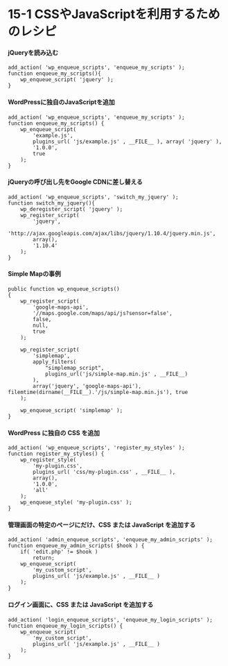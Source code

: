 # 15-1 CSSやJavaScriptを利用するためのレシピ

#### jQueryを読み込む

```
add_action( 'wp_enqueue_scripts', 'enqueue_my_scripts' );
function enqueue_my_scripts(){
	wp_enqueue_script( 'jquery' );
}
```

#### WordPressに独自のJavaScriptを追加

```
add_action( 'wp_enqueue_scripts', 'enqueue_my_scripts' );
function enqueue_my_scripts() {
	wp_enqueue_script(
		'example.js',
		plugins_url( 'js/example.js' , __FILE__ ), array( 'jquery' ),
		'1.0.0',
		true
	);
}
```

#### jQueryの呼び出し先をGoogle CDNに差し替える

```
add_action( 'wp_enqueue_scripts', 'switch_my_jquery' );
function switch_my_jquery(){
	wp_deregister_script( 'jquery' );
	wp_register_script(
		'jquery',
		'http://ajax.googleapis.com/ajax/libs/jquery/1.10.4/jquery.min.js',
		array(),
		'1.10.4'
	);
}
```

#### Simple Mapの事例

```
public function wp_enqueue_scripts()
{
	wp_register_script(
		'google-maps-api',
		'//maps.google.com/maps/api/js?sensor=false',
		false,
		null,
		true
	);
	
	wp_register_script(
		'simplemap',
		apply_filters(
			"simplemap_script",
			plugins_url('js/simple-map.min.js' , __FILE__)
		),
		array('jquery', 'google-maps-api'), filemtime(dirname(__FILE__).'/js/simple-map.min.js'), true
	);
	
	wp_enqueue_script( 'simplemap' ); 
}
```

#### WordPress に独自の CSS を追加

```
add_action( 'wp_enqueue_scripts', 'register_my_styles' );
function register_my_styles() {
	wp_register_style(
		'my-plugin.css',
		plugins_url( 'css/my-plugin.css' , __FILE__ ),
		array(),
		'1.0.0',
		'all'
	);
	wp_enqueue_style( 'my-plugin.css' );
}
```

#### 管理画面の特定のページにだけ、CSS または JavaScript を追加する

```
add_action( 'admin_enqueue_scripts', 'enqueue_my_admin_scripts' );
function enqueue_my_admin_scripts( $hook ) {
	if( 'edit.php' != $hook )
		return;
	wp_enqueue_script(
		'my_custom_script',
		plugins_url( 'js/example.js' , __FILE__ )
	);
}
```

#### ログイン画面に、CSS または JavaScript を追加する

```
add_action( 'login_enqueue_scripts', 'enqueue_my_login_scripts' );
function enqueue_my_login_scripts() {
	wp_enqueue_script(
		'my_custom_script',
		plugins_url( 'js/example.js' , __FILE__ )
	);
}
```
